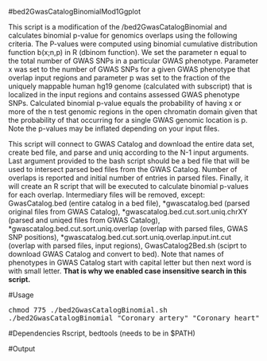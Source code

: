 #bed2GwasCatalogBinomialMod1Ggplot

This script is a modification of the /bed2GwasCatalogBinomial and calculates binomial p-value for genomics overlaps using the following criteria. The P-values were computed using binomial cumulative distribution function b(x;n,p) in R (dbinom function). We set the parameter n equal to the total number of GWAS SNPs in a particular GWAS phenotype. Parameter x was set to the number of GWAS SNPs for a given GWAS phenotype that overlap input regions and parameter p was set to the fraction of the uniquely mappable human hg19 genome (calculated with subscript) that is localized in the input regions and contains assessed GWAS phenotype SNPs. Calculated binomial p-value equals the probability of having x or more of the n test genomic regions in the open chromatin domain given that the probability of that occurring for a single GWAS genomic location is p. Note the p-values may be inflated depending on your input files. 

This script will connect to GWAS Catalog and download the entire data set, create bed file, and parse and uniq according to the N-1 input arguments. Last argument provided to the bash script should be a bed file that will be used to intersect parsed bed files from the GWAS Catalog. Number of overlaps is reported and initial number of entries in parsed files.  Finally, it will create an R script that will be executed to calculate binomial p-values for each overlap. Intermediary files will be removed, except: GwasCatalog.bed (entire catalog in a bed file), \*gwascatalog.bed (parsed original files from GWAS Catalog), \*gwascatalog.bed.cut.sort.uniq.chrXY (parsed and uniqed files from GWAS Catalog), \*gwascatalog.bed.cut.sort.uniq.overlap (overlap with parsed files, GWAS SNP positions), \*gwascatalog.bed.cut.sort.uniq.overlap.input.int.cut (overlap with parsed files, input regions), GwasCatalog2Bed.sh (sciprt to download GWAS Catalog and convert to bed). Note that names of phenotypes in GWAS Catalog start with capital letter but then next word is with small letter. **That is why we enabled case insensitive search in this script.**

#Usage
<pre>
chmod 775 ./bed2GwasCatalogBinomial.sh
./bed2GwasCatalogBinomial "Coronary artery" "Coronary heart" "Bipolar disorder" "Feminism" file.bed 
</pre>

#Dependencies 
Rscript, bedtools (needs to be in $PATH)

#Output
<pre>
